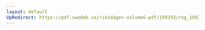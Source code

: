 ```yaml
---
layout: default
UpRedirect: https://pdf.swedeb.se/riksdagen-volumeG-pdf/199293/reg_199293/reg_199293_0528.pdf
---
```

